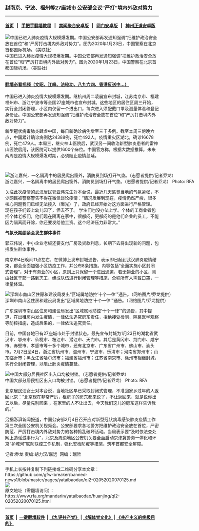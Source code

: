 ### 封南京、宁波、福州等27座城市  公安部会议“严打”境内外敌对势力
------------------------

#### [首页](https://github.com/gfw-breaker/banned-news1/blob/master/README.md) &nbsp;&nbsp;|&nbsp;&nbsp; [手把手翻墙教程](https://github.com/gfw-breaker/guides/wiki) &nbsp;&nbsp;|&nbsp;&nbsp; [禁闻聚合安卓版](https://github.com/gfw-breaker/bn-android) &nbsp;&nbsp;|&nbsp;&nbsp; [网门安卓版](https://github.com/oGate2/oGate) &nbsp;&nbsp;|&nbsp;&nbsp; [神州正道安卓版](https://github.com/SzzdOgate/update) 



<div id="headerimg">
 <img alt="中国已进入肺炎疫情大规模爆发期。中国公安部再发通知强调“把维护政治安全放在首位”和“严厉打击境内外敌对势力”。图为2020年1月23日，中国警察在北京首都国际机场。（美联社）" src="https://www.rfa.org/mandarin/yataibaodao/huanjing/ql2-02052020070125.html/AP_20023269345536.jpg/@@images/d118a3d8-d90e-43c8-b680-01c2e7eb352c.jpeg" title="中国已进入肺炎疫情大规模爆发期。中国公安部再发通知强调“把维护政治安全放在首位”和“严厉打击境内外敌对势力”。图为2020年1月23日，中国警察在北京首都国际机场。（美联社）"/>
 <div id="headerimgcontents">
  <div id="headerimgcaption">
   <span>
    中国已进入肺炎疫情大规模爆发期。中国公安部再发通知强调“把维护政治安全放在首位”和“严厉打击境内外敌对势力”。图为2020年1月23日，中国警察在北京首都国际机场。（美联社）
   </span>
   <!-- zoomattribute -->
  </div>
  <!-- headerimgcaption -->
 </div>
 <!-- headerimagecontents -->
</div>

<hr/>


#### [翻墙必看视频（文昭、江峰、法轮功、八九六四、香港反送中...）](http://167.172.214.107/home.html)

<div id="storytext">
 <div>
  <div class="slot_header">
  </div>
 </div>
 <p>
  中国已进入肺炎疫情大规模爆发期。继杭州周二凌晨宣布封城，江苏南京市、福建福州市、浙江宁波市等全国27座城市也宣布封城。这些地区的居住区周三开始，实行全封闭管理，小区内仅留一个进出口，每次进入须配戴口罩及测量体温和登记身份证。中国公安部再发通知强调“把维护政治安全放在首位”和“严厉打击境内外敌对势力”。
 </p>
 <p>
  新型冠状病毒肺炎肆虐中国，每日新确诊病例增至三千多例。截至本周三傍晚六点，中国累计确诊病例达24388例，死亡492人。疫情重灾区湖北，确诊16678例，死亡479人。本周三，继火神山医院后，武汉另一间收治新型肺炎患者的雷神山医院启用，该医院可以提供1600个床位。中国官方称，根据大数据推算，未来两周是疫情大规模爆发时期，必须阻止疫情蔓延。
 </p>
 <p>
  <b>
   <br/>
  </b>
 </p>
 <p>
 </p>
 <p>
  <div class="image-inline captioned" style="width:810px;">
   <div style="width:810px;">
    <img alt="浙江嘉兴，一名隔离中的居民爬出窗外，消防员到场打开气垫。（志愿者提供/记者乔龙）" src="https://www.rfa.org/mandarin/yataibaodao/huanjing/ql2-02052020070125.html/m0205-ql2p1.jpg" title="浙江嘉兴，一名隔离中的居民爬出窗外，消防员到场打开气垫。（志愿者提供/记者乔龙）"/>
   </div>
   <div class="image-caption">
    <span style="width:810px;">
     浙江嘉兴，一名隔离中的居民爬出窗外，消防员到场打开气垫。（志愿者提供/记者乔龙）
    </span>
    <span class="copyright">
     Photo: RFA
    </span>
   </div>
  </div>
 </p>
 <p>
  关注此次疫情的武汉居民郭亚伟先生对本台说，最近几天感觉当地的气氛紧张，不少网民被警察警告不得在微信谈论疫情：“情况发展到现在，疫情仍然严峻，很多核心问题我们已经无法接入（曝光）了，政府已经开始对这方面进行严格管理。 现在孩子们该上幼儿园了，但去不了。 学生们也没办法上学。个体的工商业者包括个体老板们，他们现在隔离在家中，很郁闷，更郁闷的是他们企业的员工，不能因为隔离而开除，你还要发给他工资。这个经济压力非常大。”
 </p>
 <p>
  <b>
   气氛长期绷紧会发生群体事件
  </b>
 </p>
 <p>
  郭亚伟说，中小企业老板还要支付厂房及贷款利息，长期下去将出现新的问题，包括发生群体事件。
 </p>
 <p>
  南京市4日晚间11点左右，在微博上发布封城通告，表示即日起到武汉肺炎疫情结束，都会全面加强小区防疫工作，并公布8条措施。内容包括“全面实施小区封闭式管理”，对于有务业的小区，原则上只保留一个进出通道，若无物业的小区，则由社区干部一路到志工，组成队伍进行封闭管理等措施，全程所有人需戴口罩，一律量体温。
 </p>
 <p>
 </p>
 <p>
  <div class="image-inline captioned" style="width:1500px;">
   <div style="width:1500px;">
    <img alt="深圳市南山区住房和建设局发出“区域属地防控‘十个一律’”通告。（网络图片/乔龙提供）" src="https://www.rfa.org/mandarin/yataibaodao/huanjing/ql2-02052020070125.html/m0205-ql2p2.jpg" title="深圳市南山区住房和建设局发出“区域属地防控‘十个一律’”通告。（网络图片/乔龙提供）"/>
   </div>
   <div class="image-caption">
    <span style="width:1500px;">
     深圳市南山区住房和建设局发出“区域属地防控‘十个一律’”通告。（网络图片/乔龙提供）
    </span>
    <span class="copyright">
    </span>
   </div>
  </div>
 </p>
 <p>
  广东深圳市南山区住房和建设局发出“区域属地防控‘十个一律’”的通告，其中提道，在出租房内发生疫情，一律依法追究房东责任，拒绝接受检测，隔离医学观察等防控措施，造成后果的，一律依法追究责任。
 </p>
 <p>
  目前，中国各地已有27座城市处于封锁状态。最先宣布封城为1月23日的湖北省武汉市、鄂州市、仙桃市、枝江市、潜江市、天门市。其后是黄冈市、荆门市、咸宁市、赤壁市、孝感市等十多个城市，还有北京市、广东省广州市、佛山市、汕头市。2月2日至4日，浙江省杭州市、温州市、宁波市、乐清市；河南省郑州市；山东临沂市；黑龙江省哈尔滨市；福建省福州市；江苏省南京市、徐州市相继封城，实行全封闭管理，以阻止肺炎疫情蔓延。
 </p>
 <p>
 </p>
 <p>
  <div class="image-inline captioned" style="width:1500px;">
   <div style="width:1500px;">
    <img alt="中国大部分居民社区出入口均被封锁。（志愿者提供/记者乔龙）" src="https://www.rfa.org/mandarin/yataibaodao/huanjing/ql2-02052020070125.html/m0205-ql2p3.jpg" title="中国大部分居民社区出入口均被封锁。（志愿者提供/记者乔龙）"/>
   </div>
   <div class="image-caption">
    <span style="width:1500px;">
     中国大部分居民社区出入口均被封锁。（志愿者提供/记者乔龙）
    </span>
    <span class="copyright">
     Photo: RFA
    </span>
   </div>
  </div>
 </p>
 <p>
  北京居民汪女士对本台说，当地社区早已采取封闭式管理，不准回家乡过年的人返回北京：“北京现在非常严厉，租房子的房东都来说了，不让返回来，就是说你出去以后，尽量先别回来 ，在家里的人不让出去，今天我们这儿的房东这样告诉我的。”
 </p>
 <p>
  另据澎湃新闻报道，中国公安部2月4日召开应对新型冠状病毒感染肺炎疫情工作第三次全国公安机关视频会。公安部要求各地警方把维护政治安全放在首位，严密防范、严厉打击境内外敌对势力的各种捣乱破坏活动。当局表示要“及时依法查处网上造谣滋事行为”，北京及周边地区公安机关要全面启动京津冀警务一体化和环京“护城河”联防联控工作机制，强化安检防疫等措施，筑牢首都安全屏障。
 </p>
 <p>
 </p>
 <p>
  记者:乔龙 责编:胡力汉/嘉远  网编：瑞哲
 </p>
</div>

<hr/>
手机上长按并复制下列链接或二维码分享本文章：<br/>
https://github.com/gfw-breaker/banned-news1/blob/master/pages/yataibaodao/ql2-02052020070125.md <br/>
<a href='https://github.com/gfw-breaker/banned-news1/blob/master/pages/yataibaodao/ql2-02052020070125.md'><img src='https://github.com/gfw-breaker/banned-news1/blob/master/pages/yataibaodao/ql2-02052020070125.md.png'/></a> <br/>
原文地址（需翻墙访问）：https://www.rfa.org/mandarin/yataibaodao/huanjing/ql2-02052020070125.html


------------------------
#### [首页](https://github.com/gfw-breaker/banned-news1/blob/master/README.md) &nbsp;|&nbsp; [一键翻墙软件](https://github.com/gfw-breaker/nogfw/blob/master/README.md) &nbsp;| [《九评共产党》](https://github.com/gfw-breaker/9ping.md/blob/master/README.md#九评之一评共产党是什么) | [《解体党文化》](https://github.com/gfw-breaker/jtdwh.md/blob/master/README.md) | [《共产主义的终极目的》](https://github.com/gfw-breaker/gczydzjmd.md/blob/master/README.md)


<img src='http://gfw-breaker.win/banned-news/pages/yataibaodao/ql2-02052020070125.md' width='0px' height='0px'/>